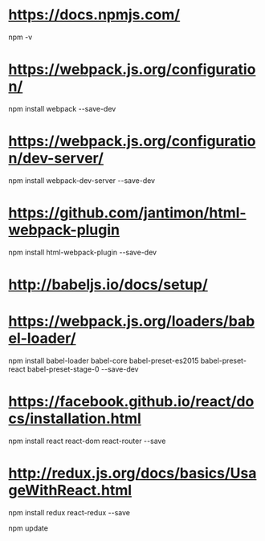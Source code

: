 # <https://docs.npmjs.com/>
npm -v

# <https://webpack.js.org/configuration/>
npm install webpack --save-dev

# <https://webpack.js.org/configuration/dev-server/>
npm install webpack-dev-server --save-dev

# <https://github.com/jantimon/html-webpack-plugin>
npm install html-webpack-plugin --save-dev

# <http://babeljs.io/docs/setup/>
# <https://webpack.js.org/loaders/babel-loader/>
npm install babel-loader babel-core babel-preset-es2015 babel-preset-react babel-preset-stage-0 --save-dev

# <https://facebook.github.io/react/docs/installation.html>
npm install react react-dom react-router --save

# <http://redux.js.org/docs/basics/UsageWithReact.html>
npm install redux react-redux --save



npm update
